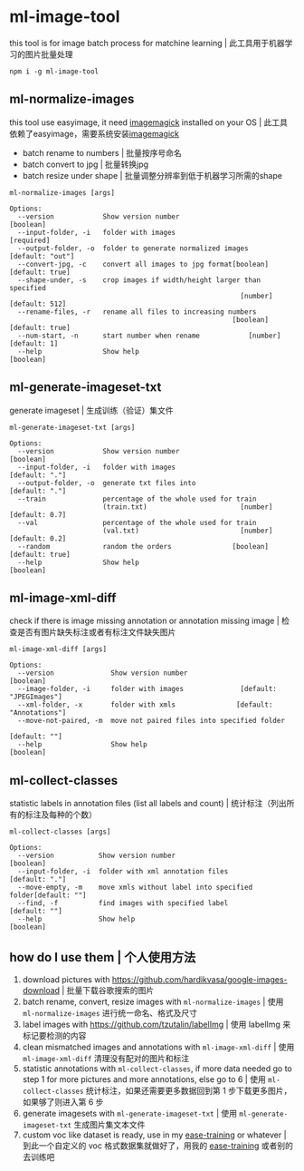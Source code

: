 # ml-image-tool

this tool is for image batch process for matchine learning | 此工具用于机器学习的图片批量处理

```
npm i -g ml-image-tool
```

## ml-normalize-images

this tool use easyimage, it need [imagemagick](https://imagemagick.org/) installed on your OS | 此工具依赖了easyimage，需要系统安装[imagemagick](https://imagemagick.org/)

- batch rename to numbers | 批量按序号命名
- batch convert to jpg | 批量转换jpg
- batch resize under shape | 批量调整分辨率到低于机器学习所需的shape

```
ml-normalize-images [args]

Options:
  --version            Show version number                             [boolean]
  --input-folder, -i   folder with images                             [required]
  --output-folder, -o  folder to generate normalized images     [default: "out"]
  --convert-jpg, -c    convert all images to jpg format[boolean] [default: true]
  --shape-under, -s    crop images if width/height larger than specified
                                                         [number] [default: 512]
  --rename-files, -r   rename all files to increasing numbers
                                                       [boolean] [default: true]
  --num-start, -n      start number when rename            [number] [default: 1]
  --help               Show help                                       [boolean]
```

## ml-generate-imageset-txt

generate imageset | 生成训练（验证）集文件

```
ml-generate-imageset-txt [args]

Options:
  --version            Show version number                             [boolean]
  --input-folder, -i   folder with images                         [default: "."]
  --output-folder, -o  generate txt files into                    [default: "."]
  --train              percentage of the whole used for train
                       (train.txt)                       [number] [default: 0.7]
  --val                percentage of the whole used for train
                       (val.txt)                         [number] [default: 0.2]
  --random             random the orders               [boolean] [default: true]
  --help               Show help                                       [boolean]
```

## ml-image-xml-diff

check if there is image missing annotation or annotation missing image | 检查是否有图片缺失标注或者有标注文件缺失图片

```
ml-image-xml-diff [args]

Options:
  --version              Show version number                           [boolean]
  --image-folder, -i     folder with images              [default: "JPEGImages"]
  --xml-folder, -x       folder with xmls               [default: "Annotations"]
  --move-not-paired, -m  move not paired files into specified folder
                                                                   [default: ""]
  --help                 Show help                                     [boolean]
```

## ml-collect-classes

statistic labels in annotation files (list all labels and count) | 统计标注（列出所有的标注及每种的个数）

```
ml-collect-classes [args]

Options:
  --version           Show version number                              [boolean]
  --input-folder, -i  folder with xml annotation files            [default: "."]
  --move-empty, -m    move xmls without label into specified folder[default: ""]
  --find, -f          find images with specified label             [default: ""]
  --help              Show help                                        [boolean]
```

## how do I use them | 个人使用方法

1. download pictures with https://github.com/hardikvasa/google-images-download | 批量下载谷歌搜索的图片
2. batch rename, convert, resize images with `ml-normalize-images` | 使用 `ml-normalize-images` 进行统一命名、格式及尺寸
3. label images with https://github.com/tzutalin/labelImg | 使用 labelImg 来标记要检测的内容
4. clean mismatched images and annotations with `ml-image-xml-diff` | 使用 `ml-image-xml-diff` 清理没有配对的图片和标注
5. statistic annotations with `ml-collect-classes`, if more data needed go to step 1 for more pictures and more annotations, else go to 6 | 使用 `ml-collect-classes` 统计标注，如果还需要更多数据回到第 1 步下载更多图片，如果够了则进入第 6 步
6. generate imagesets with `ml-generate-imageset-txt` | 使用 `ml-generate-imageset-txt` 生成图片集文本文件
7. custom voc like dataset is ready, use in my [ease-training](https://github.com/postor/ease-training) or whatever | 到此一个自定义的 voc 格式数据集就做好了，用我的 [ease-training](https://github.com/postor/ease-training) 或者别的去训练吧

